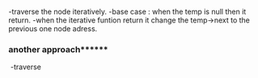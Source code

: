 -traverse the node iteratively.
-base case : when the temp is null then it return.
-when the iterative funtion return it change the temp->next to the previous one node adress.
​
### **another approach********
​
-traverse